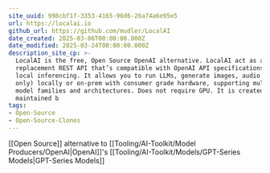 ```yaml
---
site_uuid: 998cbf1f-3353-4165-96d6-26a74a6e95e5
url: https://localai.io
github_url: https://github.com/mudler/LocalAI
date_created: 2025-03-06T00:00:00.000Z
date_modified: 2025-03-24T00:00:00.000Z
description_site_cp: >-
  LocalAI is the free, Open Source OpenAI alternative. LocalAI act as a drop-in
  replacement REST API that’s compatible with OpenAI API specifications for
  local inferencing. It allows you to run LLMs, generate images, audio (and not
  only) locally or on-prem with consumer grade hardware, supporting multiple
  model families and architectures. Does not require GPU. It is created and
  maintained b
tags:
- Open-Source
- Open-Source-Clones
---
```






[[Open Source]] alternative to [[Tooling/AI-Toolkit/Model Producers/OpenAI|OpenAI]]'s [[Tooling/AI-Toolkit/Models/GPT-Series Models|GPT-Series Models]]


